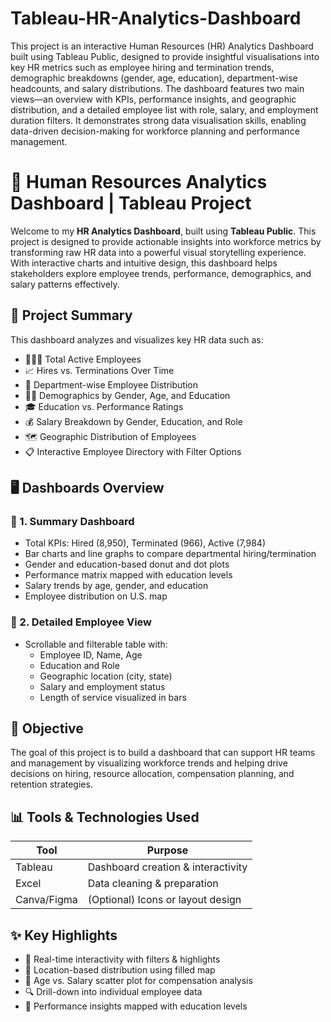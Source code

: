 # Tableau-HR-Analytics-Dashboard
This project is an interactive Human Resources (HR) Analytics Dashboard built using Tableau Public, designed to provide insightful visualisations into key HR metrics such as employee hiring and termination trends, demographic breakdowns (gender, age, education), department-wise headcounts, and salary distributions. The dashboard features two main views—an overview with KPIs, performance insights, and geographic distribution, and a detailed employee list with role, salary, and employment duration filters. It demonstrates strong data visualisation skills, enabling data-driven decision-making for workforce planning and performance management.

# 💼 Human Resources Analytics Dashboard | Tableau Project

Welcome to my **HR Analytics Dashboard**, built using **Tableau Public**. This project is designed to provide actionable insights into workforce metrics by transforming raw HR data into a powerful visual storytelling experience. With interactive charts and intuitive design, this dashboard helps stakeholders explore employee trends, performance, demographics, and salary patterns effectively.

## 📌 Project Summary

This dashboard analyzes and visualizes key HR data such as:

- 🧑‍🤝‍🧑 Total Active Employees  
- 📈 Hires vs. Terminations Over Time  
- 🏢 Department-wise Employee Distribution  
- 👩‍🎓 Demographics by Gender, Age, and Education  
- 🎓 Education vs. Performance Ratings  
- 💰 Salary Breakdown by Gender, Education, and Role  
- 🗺️ Geographic Distribution of Employees  
- 📋 Interactive Employee Directory with Filter Options  

## 🖥️ Dashboards Overview

### 🔹 1. **Summary Dashboard**
- Total KPIs: Hired (8,950), Terminated (966), Active (7,984)
- Bar charts and line graphs to compare departmental hiring/termination
- Gender and education-based donut and dot plots
- Performance matrix mapped with education levels
- Salary trends by age, gender, and education
- Employee distribution on U.S. map

### 🔹 2. **Detailed Employee View**
- Scrollable and filterable table with:
  - Employee ID, Name, Age
  - Education and Role
  - Geographic location (city, state)
  - Salary and employment status
  - Length of service visualized in bars

## 🎯 Objective

The goal of this project is to build a dashboard that can support HR teams and management by visualizing workforce trends and helping drive decisions on hiring, resource allocation, compensation planning, and retention strategies.

## 📊 Tools & Technologies Used

| Tool         | Purpose                             |
|--------------|-------------------------------------|
| Tableau      | Dashboard creation & interactivity |
| Excel        | Data cleaning & preparation        |
| Canva/Figma  | (Optional) Icons or layout design  |


## ✨ Key Highlights

- 🔁 Real-time interactivity with filters & highlights  
- 📍 Location-based distribution using filled map  
- 📐 Age vs. Salary scatter plot for compensation analysis  
- 🔍 Drill-down into individual employee data  
- 🧠 Performance insights mapped with education levels
